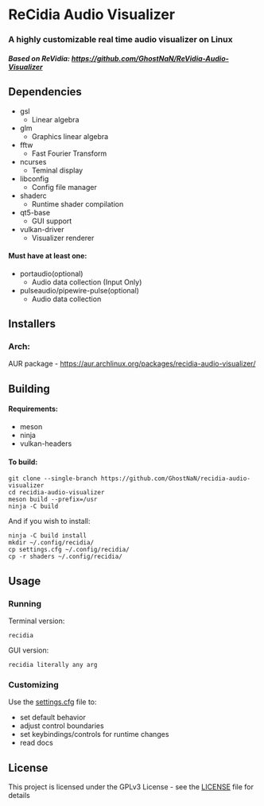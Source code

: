 # ReCidia Audio Visualizer
### A highly customizable real time audio visualizer on Linux
##### Based on ReVidia: https://github.com/GhostNaN/ReVidia-Audio-Visualizer

## Dependencies
- gsl
  - Linear algebra
- glm
  - Graphics linear algebra
- fftw 
  - Fast Fourier Transform
- ncurses
  - Teminal display
- libconfig
  - Config file manager
- shaderc
  - Runtime shader compilation
- qt5-base
  - GUI support
- vulkan-driver
  - Visualizer renderer
  
#### Must have at least one:
- portaudio(optional)
  - Audio data collection (Input Only)
- pulseaudio/pipewire-pulse(optional)
  - Audio data collection

## Installers
### Arch:
AUR package - https://aur.archlinux.org/packages/recidia-audio-visualizer/
 ## Building
 #### Requirements:
- meson
- ninja
- vulkan-headers

#### To build:
```
git clone --single-branch https://github.com/GhostNaN/recidia-audio-visualizer
cd recidia-audio-visualizer
meson build --prefix=/usr
ninja -C build
```
And if you wish to install:
```
ninja -C build install
mkdir ~/.config/recidia/
cp settings.cfg ~/.config/recidia/
cp -r shaders ~/.config/recidia/
```

## Usage 
### Running
Terminal version:
```
recidia
```
GUI version:
```
recidia literally any arg
```

### Customizing
Use the [settings.cfg](/settings.cfg) file to: 
- set default behavior 
- adjust control boundaries
- set keybindings/controls for runtime changes
- read docs

 ## License
This project is licensed under the GPLv3 License - see the [LICENSE](/LICENSE) file for details
